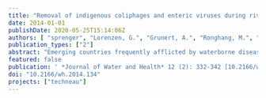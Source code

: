 ```yaml
---
title: "Removal of indigenous coliphages and enteric viruses during riverbank filtration from highly polluted river water in Delhi (India)"
date: 2014-01-01
publishDate: 2020-05-25T15:14:06Z
authors: [ "sprenger", "Lorenzen, G.", "Grunert, A.", "Ronghang, M.", "Dizer, H.", "Selinka, H.-C.", "Girones, R.", "López-Pila, J. M.", "Mittal, A. K.", "Szewzyk, R. G." ]
publication_types: ["2"]
abstract: "Emerging countries frequently afflicted by waterborne diseases require safe and cost-efficient production of drinking water, a task that is becoming more challenging as many rivers carry a high degree of pollution. A study was conducted on the banks of the Yamuna River, Delhi, India, to ascertain if riverbank filtration (RBF) can significantly improve the quality of the highly polluted surface water in terms of virus removal (coliphages, enteric viruses). Human adenoviruses and noroviruses, both present in the Yamuna River in the range of 10(5) genomes/100 mL, were undetectable after 50 m infiltration and approximately 119 days of underground passage. Indigenous somatic coliphages, used as surrogates of human pathogenic viruses, underwent approximately 5 log10 removal after only 3.8 m of RBF. The initial removal after 1 m was 3.3 log10, and the removal between 1 and 2.4 m and between 2.4 and 3.8 m was 0.7 log10 each. RBF is therefore an excellent candidate to improve the water situation in emerging countries with respect to virus removal."
featured: false
publication: ' *Journal of Water and Health* 12 (2): 332-342 [10.2166/wh.2014.134](https://doi.org/10.2166/wh.2014.134)'
doi: "10.2166/wh.2014.134"
projects: ["techneau"]
---
```


